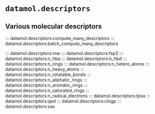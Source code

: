 # `datamol.descriptors`

## Various molecular descriptors

::: datamol.descriptors:compute_many_descriptors
::: datamol.descriptors:batch_compute_many_descriptors

::: datamol.descriptors:mw
::: datamol.descriptors:fsp3
::: datamol.descriptors:n_hba
::: datamol.descriptors:n_hbd
::: datamol.descriptors:n_rings
::: datamol.descriptors:n_hetero_atoms
::: datamol.descriptors:n_heavy_atoms
::: datamol.descriptors:n_rotatable_bonds
::: datamol.descriptors:n_aliphatic_rings
::: datamol.descriptors:n_aromatic_rings
::: datamol.descriptors:n_saturated_rings
::: datamol.descriptors:n_radical_electrons
::: datamol.descriptors:tpsa
::: datamol.descriptors:qed
::: datamol.descriptors:clogp
::: datamol.descriptors:sas
